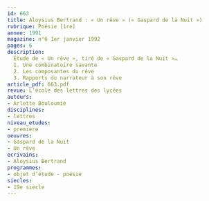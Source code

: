 ```yaml
---
id: 663
title: Aloysius Bertrand : « Un rêve » (« Gaspard de la Nuit ») 
rubrique: Poésie [1re]
annee: 1991
magazine: n°6 1er janvier 1992
pages: 6
description: 
  Étude de « Un rêve », tiré de « Gaspard de la Nuit »…
  1. Une combinatoire savante
  2. Les composantes du rêve
  3. Rapports du narrateur à son rêve
article_pdf: 663.pdf
revue: L’école des lettres des lycées
auteurs:
- Arlette Bouloumié
disciplines:
- lettres
niveau_etudes:
- première
oeuvres:
- Gaspard de la Nuit
- Un rêve
ecrivains:
- Aloysius Bertrand
programmes:
- objet d’étude - poésie
siecles:
- 19e siècle
---
```

